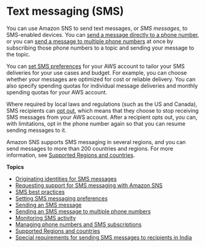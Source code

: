 # Text messaging \(SMS\)<a name="sns-mobile-phone-number-as-subscriber"></a>

You can use Amazon SNS to send text messages, or *SMS messages*, to SMS\-enabled devices\. You can [send a message directly to a phone number](sms_publish-to-phone.md), or you can [send a message to multiple phone numbers](sms_publish-to-topic.md) at once by subscribing those phone numbers to a topic and sending your message to the topic\.

You can [set SMS preferences](sms_preferences.md) for your AWS account to tailor your SMS deliveries for your use cases and budget\. For example, you can choose whether your messages are optimized for cost or reliable delivery\. You can also specify spending quotas for individual message deliveries and monthly spending quotas for your AWS account\.

Where required by local laws and regulations \(such as the US and Canada\), SMS recipients can [opt out](sms_manage.md#sms_manage_optout), which means that they choose to stop receiving SMS messages from your AWS account\. After a recipient opts out, you can, with limitations, opt in the phone number again so that you can resume sending messages to it\.

Amazon SNS supports SMS messaging in several regions, and you can send messages to more than 200 countries and regions\. For more information, see [Supported Regions and countries](sns-supported-regions-countries.md)\.

**Topics**
+ [Originating identities for SMS messages](channels-sms-originating-identities.md)
+ [Requesting support for SMS messaging with Amazon SNS](channels-sms-awssupport.md)
+ [SMS best practices](channels-sms-best-practices.md)
+ [Setting SMS messaging preferences](sms_preferences.md)
+ [Sending an SMS message](sms_publish-to-phone.md)
+ [Sending an SMS message to multiple phone numbers](sms_publish-to-topic.md)
+ [Monitoring SMS activity](sms_stats.md)
+ [Managing phone numbers and SMS subscriptions](sms_manage.md)
+ [Supported Regions and countries](sns-supported-regions-countries.md)
+ [Special requirements for sending SMS messages to recipients in India](channels-sms-awssupport-sender-id-india.md)